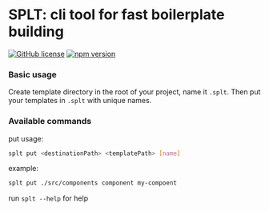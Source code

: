 # SPLT: cli tool for fast boilerplate building
[![GitHub license](https://img.shields.io/badge/license-MIT-blue.svg)](https://github.com/alxkat/splt/blob/master/LICENSE)
[![npm version](https://img.shields.io/npm/v/splt.svg?style=flat)](https://www.npmjs.com/package/splt)

### Basic usage

Create template directory in the root of your project, name it `.splt`. Then put your templates in `.splt` with unique names. 

### Available commands

put
usage:

```bash
splt put <destinationPath> <templatePath> [name]
```

example:

```bash
splt put ./src/components component my-compoent
```

run ```splt --help``` for help
